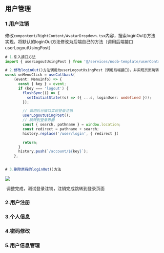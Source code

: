 ## 用户管理



### 1.用户注销

修改`compontent/RightContent/AvatarDropdown.tsx`内容，搜索loginOut()方法实现，将默认的loginOut方法修改为后端自己的方法（调用后端接口userLogoutUsingPost）

```ts
# 1.引入接口方法
import { userLogoutUsingPost } from '@/services/noob-template/userController';

# 2.修改loginOut()方法调用为userLogoutUsingPost（调用后端接口），并实现页面跳转（登录注销调用后台接口响应成功，随后跳转到登录页面）
const onMenuClick = useCallback(
    (event: MenuInfo) => {
      const { key } = event;
      if (key === 'logout') {
        flushSync(() => {
          setInitialState((s) => ({ ...s, loginUser: undefined }));
        });

        // 调用后台接口实现登录注销
        userLogoutUsingPost();
        // 跳转到登录界面
        const { search, pathname } = window.location;
        const redirect = pathname + search;
        history.replace('/user/login', { redirect })

        return;
      }
      history.push(`/account/${key}`);
    },
    

# 3.删除原有的loginOut()方法

```



![](http://cos.holic-x.com/full-stack/_post/image-20240312143057688.png)

​	调整完成，测试登录注销，注销完成跳转到登录页面







### 2.用户注册







### 3.个人信息







### 4.密码修改









### 5.用户信息管理


























